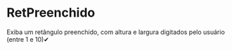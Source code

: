 # RetPreenchido
Exiba um retângulo preenchido, com altura e largura digitados pelo usuário (entre 1 e 10)✔
